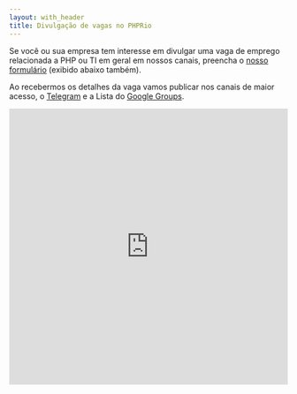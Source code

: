 ```yaml
---
layout: with_header
title: Divulgação de vagas no PHPRio
---
```


Se você ou sua empresa tem interesse em divulgar uma vaga de emprego relacionada
a PHP ou TI em geral em nossos canais, preencha o [nosso formulário][form]
(exibido abaixo também).

Ao recebermos os detalhes da vaga vamos publicar nos canais de maior acesso, o 
<a href="{{ site.links.telegram }}">Telegram</a> e a Lista do
<a href="{{ site.links.groups }}">Google Groups</a>.

<iframe src="https://docs.google.com/forms/d/e/1FAIpQLSfTP8OqAKkpcw3vO-a-cDk3Wrj4F8OGSlR4ewgIrBTJkRCeLw/viewform?embedded=true" width="100%" height="500" frameborder="0" marginheight="0" marginwidth="0">Carregando Google Forms</iframe>


[form]: https://docs.google.com/forms/d/e/1FAIpQLSfTP8OqAKkpcw3vO-a-cDk3Wrj4F8OGSlR4ewgIrBTJkRCeLw/viewform
